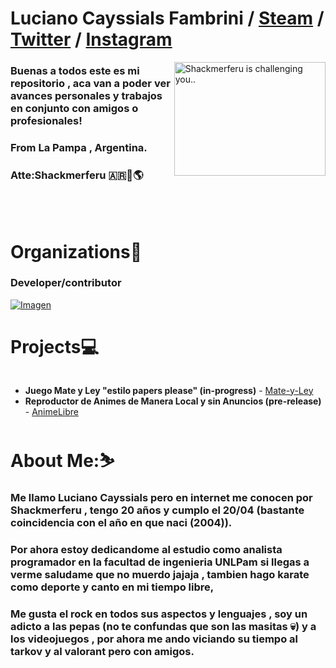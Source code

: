 # Luciano Cayssials Fambrini / [Steam](https://steamcommunity.com/id/Shackmerferu/) / [Twitter](https://twitter.com/Sh4ckm) / [Instagram](https://instagram.com/shackmerferu)

<img src="https://c4.wallpaperflare.com/wallpaper/179/1019/755/vasto-lorde-hollow-kurosaki-ichigo-anime-wallpaper-preview.jpg" align="right" alt="Shackmerferu is challenging you.."  width="242.3" height="182"> 


### Buenas a todos este es mi repositorio , aca van a poder ver avances personales y trabajos en conjunto con amigos o profesionales!
### From La Pampa , Argentina. 
### Atte:Shackmerferu 🇦🇷🌆🌎

  <br>
  <br>



<h1 align="left">Organizations🏢</h1>

### Developer/contributor

[![Imagen](https://github.com/user-attachments/assets/7b579233-0615-440e-9fc7-f428484f6d52)](https://github.com/Dou-Community-S-A)

<h1 align="left">Projects💻</h1>

<div itemscope itemtype='http://schema.org/Person' class='fiverr-seller-widget' style='display: inline-block;'>
     <a itemprop='url' href=https://www.fiverr.com/shackmerferu rel="nofollow" target="_blank" style='display: inline-block;'>
        <div class='fiverr-seller-content' id='fiverr-seller-widget-content-56d51fdb-9a02-4bea-8964-e107a94942da' itemprop='contentURL' style='display: none;'></div>
        <div id='fiverr-widget-seller-data' style='display: none;'>
            <div itemprop='name' >shackmerferu</div>
            <div itemscope itemtype='http://schema.org/Organization'><span itemprop='name'>Fiverr</span></div>
            <div itemprop='jobtitle'>Seller</div>
            <div itemprop='description'>Argentina
        </div>
    </a>
</div>
<script id='fiverr-seller-widget-script-56d51fdb-9a02-4bea-8964-e107a94942da' src='https://widgets.fiverr.com/api/v1/seller/shackmerferu?widget_id=56d51fdb-9a02-4bea-8964-e107a94942da' data-config='{"category_name":"\n                                    Programming \u0026 Tech\n\n                            "}' async='true' defer='true'></script>


* **Juego Mate y Ley "estilo papers please" (in-progress)** - [Mate-y-Ley](https://github.com/Shakmerferu/Mate-Ley)
* **Reproductor de Animes de Manera Local y sin Anuncios (pre-release)** - [AnimeLibre](https://github.com/Dou-Community-S-A/animelibre)

<h1 align="left">About Me:⛷️</h1>

### Me llamo Luciano Cayssials pero en internet me conocen por Shackmerferu , tengo 20 años y cumplo el 20/04 (bastante coincidencia con el año en que naci (2004)).
### Por ahora estoy dedicandome al estudio como analista programador en la facultad de ingenieria UNLPam si llegas a verme saludame que no muerdo jajaja , tambien hago karate como deporte y canto en mi tiempo libre,
### Me gusta el rock en todos sus aspectos y lenguajes , soy un adicto a las pepas (no te confundas que son las masitas 💀) y a los videojuegos , por ahora me ando viciando su tiempo al tarkov y al valorant pero con amigos.



